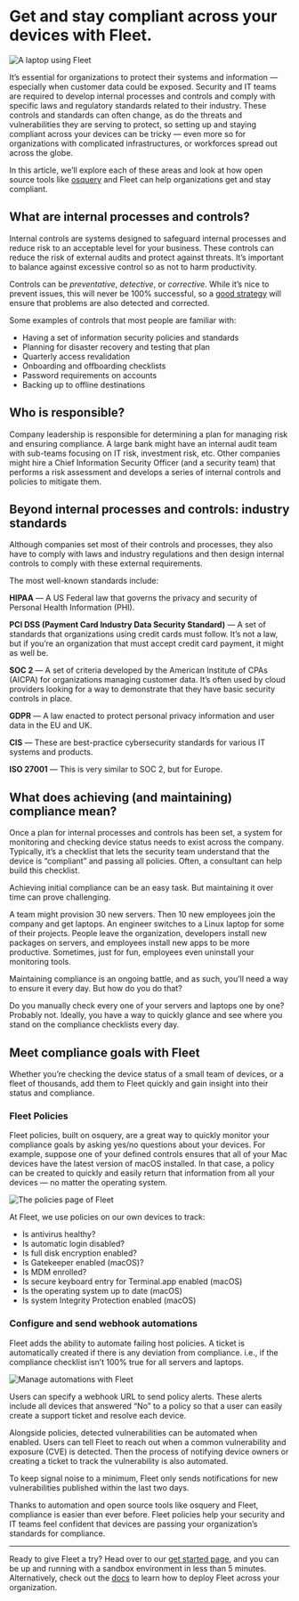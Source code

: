 # Get and stay compliant across your devices with Fleet.

![A laptop using Fleet](../website/assets/images/articles/get-and-stay-compliant-across-your-devices-with-fleet-cover-700x385@2x.png)

It’s essential for organizations to protect their systems and information — especially when customer data could be exposed. Security and IT teams are required to develop internal processes and controls and comply with specific laws and regulatory standards related to their industry. These controls and standards can often change, as do the threats and vulnerabilities they are serving to protect, so setting up and staying compliant across your devices can be tricky — even more so for organizations with complicated infrastructures, or workforces spread out across the globe.

In this article, we’ll explore each of these areas and look at how open source tools like [osquery](https://osquery.io/) and Fleet can help organizations get and stay compliant.

## What are internal processes and controls?

Internal controls are systems designed to safeguard internal processes and reduce risk to an acceptable level for your business. These controls can reduce the risk of external audits and protect against threats. It’s important to balance against excessive control so as not to harm productivity.

Controls can be *preventative*, *detective*, or *corrective*. While it’s nice to prevent issues, this will never be 100% successful, so a [good strategy](https://fleetdm.com/handbook/security#how-we-protect-end-user-devices) will ensure that problems are also detected and corrected.

Some examples of controls that most people are familiar with:

- Having a set of information security policies and standards
- Planning for disaster recovery and testing that plan
- Quarterly access revalidation
- Onboarding and offboarding checklists
- Password requirements on accounts
- Backing up to offline destinations

## Who is responsible?

Company leadership is responsible for determining a plan for managing risk and ensuring compliance. A large bank might have an internal audit team with sub-teams focusing on IT risk, investment risk, etc. Other companies might hire a Chief Information Security Officer (and a security team) that performs a risk assessment and develops a series of internal controls and policies to mitigate them.


## Beyond internal processes and controls: industry standards

Although companies set most of their controls and processes, they also have to comply with laws and industry regulations and then design internal controls to comply with these external requirements.

The most well-known standards include:

**HIPAA** — A US Federal law that governs the privacy and security of Personal Health Information (PHI).

**PCI DSS (Payment Card Industry Data Security Standard)** — A set of standards that organizations using credit cards must follow. It’s not a law, but if you’re an organization that must accept credit card payment, it might as well be.

**SOC 2** — A set of criteria developed by the American Institute of CPAs (AICPA) for organizations managing customer data. It’s often used by cloud providers looking for a way to demonstrate that they have basic security controls in place.

**GDPR** — A law enacted to protect personal privacy information and user data in the EU and UK.

**CIS** — These are best-practice cybersecurity standards for various IT systems and products.

**ISO 27001** — This is very similar to SOC 2, but for Europe.

## What does achieving (and maintaining) compliance mean?

Once a plan for internal processes and controls has been set, a system for monitoring and checking device status needs to exist across the company. Typically, it’s a checklist that lets the security team understand that the device is “compliant” and passing all policies. Often, a consultant can help build this checklist.

Achieving initial compliance can be an easy task. But maintaining it over time can prove challenging.

A team might provision 30 new servers. Then 10 new employees join the company and get laptops. An engineer switches to a Linux laptop for some of their projects. People leave the organization, developers install new packages on servers, and employees install new apps to be more productive. Sometimes, just for fun, employees even uninstall your monitoring tools.

Maintaining compliance is an ongoing battle, and as such, you’ll need a way to ensure it every day. But how do you do that?

Do you manually check every one of your servers and laptops one by one? Probably not. Ideally, you have a way to quickly glance and see where you stand on the compliance checklists every day.

## Meet compliance goals with Fleet

Whether you’re checking the device status of a small team of devices, or a fleet of thousands, add them to Fleet quickly and gain insight into their status and compliance.

### Fleet Policies

Fleet policies, built on osquery, are a great way to quickly monitor your compliance goals by asking yes/no questions about your devices. For example, suppose one of your defined controls ensures that all of your Mac devices have the latest version of macOS installed. In that case, a policy can be created to quickly and easily return that information from all your devices — no matter the operating system.

![The policies page of Fleet](../website/assets/images/articles/get-and-stay-compliant-across-your-devices-with-fleet-1-700x523@2x.jpeg)

At Fleet, we use policies on our own devices to track:

- Is antivirus healthy?
- Is automatic login disabled?
- Is full disk encryption enabled?
- Is Gatekeeper enabled (macOS)?
- Is MDM enrolled?
- Is secure keyboard entry for Terminal.app enabled (macOS)
- Is the operating system up to date (macOS)
- Is system Integrity Protection enabled (macOS)

### Configure and send webhook automations

Fleet adds the ability to automate failing host policies. A ticket is automatically created if there is any deviation from compliance. i.e., if the compliance checklist isn’t 100% true for all servers and laptops.

![Manage automations with Fleet](../website/assets/images/articles/get-and-stay-compliant-across-your-devices-with-fleet-2-515x400@2x.gif)

Users can specify a webhook URL to send policy alerts. These alerts include all devices that answered “No” to a policy so that a user can easily create a support ticket and resolve each device.

Alongside policies, detected vulnerabilities can be automated when enabled. Users can tell Fleet to reach out when a common vulnerability and exposure (CVE) is detected. Then the process of notifying device owners or creating a ticket to track the vulnerability is also automated.

To keep signal noise to a minimum, Fleet only sends notifications for new vulnerabilities published within the last two days.

Thanks to automation and open source tools like osquery and Fleet, compliance is easier than ever before. Fleet policies help your security and IT teams feel confident that devices are passing your organization’s standards for compliance.

---

Ready to give Fleet a try? Head over to our [get started page](https://fleetdm.com/get-started), and you can be up and running with a sandbox environment in less than 5 minutes. Alternatively, check out the [docs](https://fleetdm.com/docs) to learn how to deploy Fleet across your organization.


<meta name="category" value="product">
<meta name="authorFullName" value="Drew Baker">
<meta name="authorGitHubUsername" value="DrewBakerfdm">
<meta name="publishedOn" value="2022-03-09">
<meta name="articleTitle" value="Get and stay compliant across your devices with Fleet.">
<meta name="articleImageUrl" value="../website/assets/images/articles/get-and-stay-compliant-across-your-devices-with-fleet-cover-700x385@2x.png">